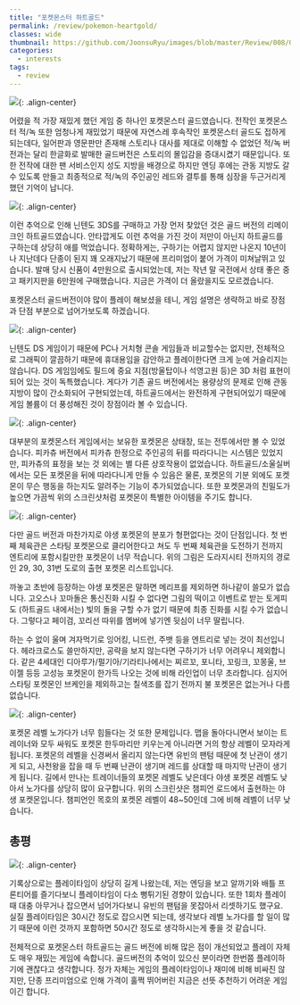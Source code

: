 ```yaml
---
title: "포켓몬스터 하트골드"
permalink: /review/pokemon-heartgold/
classes: wide
thumbnail: https://github.com/JoonsuRyu/images/blob/master/Review/008/00.jpg?raw=true
categories:
  - interests
tags:
  - review
---
```


![](https://github.com/JoonsuRyu/images/blob/master/Review/008/00.jpg?raw=true){: .align-center}

어렸을 적 가장 재밌게 했던 게임 중 하나인 포켓몬스터 골드였습니다. 전작인 포켓몬스터 적/녹 또한 엄청나게 재밌었기 때문에 자연스레 후속작인 포켓몬스터 골드도 접하게 되는데다, 일어판과 영문판만 존재해 스토리나 대사를 제대로 이해할 수 없었던 적/녹 버전과는 달리 한글화로 발매한 골드버전은 스토리의 몰입감을 증대시켰기 때문입니다. 또한 전작에 대한 팬 서비스인지 성도 지방을 배경으로 하지만 엔딩 후에는 관동 지방도 갈 수 있도록 만들고 최종적으로 적/녹의 주인공인 레드와 결투를 통해 심장을 두근거리게 했던 기억이 납니다.

![](https://github.com/JoonsuRyu/images/blob/master/Review/008/01.jpg?raw=true){: .align-center}

이런 추억으로 인해 닌텐도 3DS를 구매하고 가장 먼저 찾았던 것은 골드 버전의 리메이크인 하트골드였습니다. 안타깝게도 이런 추억을 가진 것이 저만이 아닌지 하트골드를 구하는데 상당히 애를 먹었습니다. 정확하게는, 구하기는 어렵지 않지만 나온지 10년이나 지난데다 단종이 된지 꽤 오래지났기 때문에 프리미엄이 붙어 가격이 미쳐날뛰고 있습니다. 발매 당시 신품이 4만원으로 출시되었는데, 저는 작년 말 국전에서 상태 좋은 중고 패키지판을 6만원에 구매했습니다. 지금은 가격이 더 올랐을지도 모르겠습니다.

포켓몬스터 골드버전이야 많이 플레이 해보셨을 테니, 게임 설명은 생략하고 바로 장점과 단점 부분으로 넘어가보도록 하겠습니다.

![](https://github.com/JoonsuRyu/images/blob/master/Review/008/02.jpg?raw=true){: .align-center}

닌텐도 DS 게임이기 때문에 PC나 거치형 콘솔 게임들과 비교할수는 없지만, 전체적으로 그래픽이 깔끔하기 때문에 휴대용임을 감안하고 플레이한다면 크게 눈에 거슬리지는 않습니다. DS 게임임에도 필드에 중요 지점(방울탑이나 석영고원 등)은 3D 처럼 표현이 되어 있는 것이 독특했습니다. 게다가 기존 골드 버전에서는 용량상의 문제로 인해 관동 지방이 많이 간소화되어 구현되었는데, 하트골드에서는 완전하게 구현되어있기 때문에 게임 볼륨이 더 풍성해진 것이 장점이라 볼 수 있습니다.

![](https://github.com/JoonsuRyu/images/blob/master/Review/008/03.jpg?raw=true){: .align-center}

대부분의 포켓몬스터 게임에서는 보유한 포켓몬은 상태창, 또는 전투에서만 볼 수 있었습니다. 피카츄 버전에서 피카츄 한정으로 주인공의 뒤를 따라다니는 시스템은 있었지만, 피카츄의 표정을 보는 것 외에는 별 다른 상호작용이 없었습니다. 하트골드/소울실버에서는 모든 포켓몬을 뒤에 따라다니게 만들 수 있음은 물론, 포켓몬의 기분 외에도 포켓몬이 무슨 행동을 하는지도 알려주는 기능이 추가되었습니다. 또한 포켓몬과의 친밀도가 높으면 가끔씩 위의 스크린샷처럼 포켓몬이 특별한 아이템을 주기도 합니다.

![](https://github.com/JoonsuRyu/images/blob/master/Review/008/04.jpg?raw=true){: .align-center}

다만 골드 버전과 마찬가지로 야생 포켓몬의 분포가 형편없다는 것이 단점입니다. 첫 번째 체육관은 스타팅 포켓몬으로 클리어한다고 쳐도 두 번째 체육관을 도전하기 전까지 엔트리에 포함시킬만한 포켓몬이 너무 적습니다. 위의 그림은 도라지시티 전까지의 경로인 29, 30, 31번 도로의 출현 포켓몬 리스트입니다. 

까놓고 초반에 등장하는 야생 포켓몬은 말하면 메리프를 제외하면 하나같이 쓸모가 없습니다. 고오스나 꼬마돌은 통신진화 시킬 수 없다면 그림의 떡이고 이벤트로 받는 토게피도 (하트골드 내에서는) 빛의 돌을 구할 수가 없기 때문에 최종 진화를 시킬 수가 없습니다. 그렇다고 페이검, 꼬리선 따위를 멤버에 넣기엔 뒷심이 너무 딸립니다.

하는 수 없이 울며 겨자먹기로 잉어킹, 니드런, 주뱃 등을 엔트리로 넣는 것이 최선입니다. 헤라크로스도 쓸만하지만, 공략을 보지 않는다면 구하기가 너무 어려우니 제외합니다. 같은 4세대인 디아루가/펄기아/기라티나에서는 찌르꼬, 포니타, 꼬링크, 꼬몽울, 브이젤 등등 고성능 포켓몬이 한가득 나오는 것에 비해 라인업이 너무 초라합니다. 심지어 스타팅 포켓몬인 브케인을 제외하고는 칠색조를 잡기 전까지 불 포켓몬은 없는거나 다름 없습니다.

![](https://github.com/JoonsuRyu/images/blob/master/Review/008/05.jpg?raw=true){: .align-center}

포켓몬 레벨 노가다가 너무 힘들다는 것 또한 문제입니다. 맵을 돌아다니면서 보이는 트레이너와 모두 싸워도 포켓몬 한두마리만 키우는게 아니라면 거의 항상 레벨이 모자라게 됩니다. 포켓몬의 레벨을 신경써서 올리지 않는다면 유빈의 팬텀 때문에 첫 난관이 생기게 되고, 사천왕을 잡을 때 두 번째 난관이 생기며 레드를 상대할 때 마지막 난관이 생기게 됩니다. 길에서 만나는 트레이너들의 포켓몬 레벨도 낮은데다 야생 포켓몬 레벨도 낮아서 노가다를 상당히 많이 요구합니다. 위의 스크린샷은 챔피언 로드에서 출현하는 야생 포켓몬입니다. 챔피언인 목호의 포켓몬 레벨이 48~50인데 그에 비해 레벨이 너무 낮습니다.

## 총평

![](https://github.com/JoonsuRyu/images/blob/master/Review/008/06.jpg?raw=true){: .align-center}

기록상으로는 플레이타임이 상당히 길게 나왔는데, 저는 엔딩을 보고 알까기와 배틀 프론티어를 즐기다보니 플레이타임이 다소 뻥튀기된 경향이 있습니다. 또한 1회차 플레이 때 대충 아무거나 잡으면서 넘어가다보니 유빈의 팬텀을 못잡아서 리셋하기도 했구요. 실질 플레이타임은 30시간 정도로 잡으시면 되는데, 생각보다 레벨 노가다를 할 일이 많기 때문에 이런 것까지 포함하면 50시간 정도로 생각하시는게 좋을 것 같습니다.

전체적으로 포켓몬스터 하트골드는 골드 버전에 비해 많은 점이 개선되었고 플레이 자체도 매우 재밌는 게임에 속합니다. 골드버전의 추억이 있으신 분이라면 한번쯤 플레이하기에 괜찮다고 생각합니다. 정가 자체는 게임의 플레이타임이나 재미에 비해 비싸진 않지만, 단종 프리미엄으로 인해 가격이 훌쩍 뛰어버린 지금은 선뜻 추천하기 어려운 게임이긴 합니다.